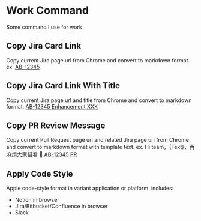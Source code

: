 # Work Command

Some command I use for work

## Copy Jira Card Link

Copy current Jira page url from Chrome and convert to markdown format.
ex.
[AB-12345](https://COMPANY_NAME.atlassian.net/browse/AB-12345)

## Copy Jira Card Link With Title

Copy current Jira page url and title from Chrome and convert to markdown format.
[AB-12345 Enhancement XXX](https://COMPANY_NAME.atlassian.net/browse/AB-12345)

## Copy PR Review Message

Copy current Pull Request page url and related Jira page url from Chrome and convert to markdown format with template text.
ex.
Hi team，{Text}，再麻煩大家幫看 :pray:
[AB-12345](https://COMPANY_NAME.atlassian.net/browse/AB-12345) [PR](https://bitbucket.org/)

## Apply Code Style

Apple code-style format in variant application or platform.
includes:

- Notion in browser
- Jira/Bitbucket/Confluence in browser
- Slack
